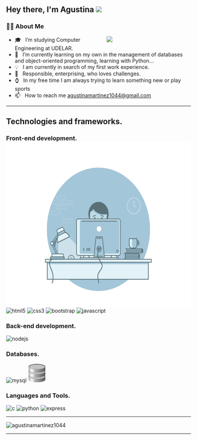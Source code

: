 ###  
<h2> Hey there, I'm Agustina <img src="https://media.giphy.com/media/hvRJCLFzcasrR4ia7z/giphy.gif" width="25px"> </h2>
<h3>👩‍💻 About Me </h3>

<img align='right' src="https://camo.githubusercontent.com/1dffb6a6ad27bc1d0ae25d7e699f69aab8f5352f241770daf62efc1b436c70df/68747470733a2f2f6d656469612e67697068792e636f6d2f6d656469612f6965796c397a6d436a4f3462347436716f592f67697068792e676966" width="230">

- 🎓 &nbsp; I’m studying Computer Engineering at UDELAR.
- 🌱 &nbsp; I’m currently learning on my own in the management of databases and
object-oriented programming, learning with Python...
- 💡 &nbsp; I am currently in search of my first work experience.
- 👩 &nbsp; Responsible, enterprising, who loves challenges.
- ⌚ &nbsp; In my free time I am always trying to learn something new or play sports
- 📫 &nbsp; How to reach me agustinamartinez1044@gmail.com

<hr>

## Technologies and frameworks. 

  ### Front-end development. <img alt="Wasting Time" height="450em" src="Wasting%20Time.gif" align="left"/>
<p>
    <img src="https://devicons.github.io/devicon/devicon.git/icons/html5/html5-original-wordmark.svg" alt="html5" width="50" height="50"/>
   <img src="https://devicons.github.io/devicon/devicon.git/icons/css3/css3-original-wordmark.svg" alt="css3" width="50" height="50"/>
    <img src="https://devicons.github.io/devicon/devicon.git/icons/bootstrap/bootstrap-plain.svg" alt="bootstrap" width="50" height="50"/>
   <img src="https://devicons.github.io/devicon/devicon.git/icons/javascript/javascript-original.svg" alt="javascript" width="50" height="50"/> 
</p>

### Back-end development. 
<p>
    <img src="https://devicons.github.io/devicon/devicon.git/icons/nodejs/nodejs-original-wordmark.svg" alt="nodejs" width="70" height="70"/>
</p>

### Databases.
<p>
<img src="https://devicons.github.io/devicon/devicon.git/icons/mysql/mysql-original-wordmark.svg" alt="mysql" width="60" height="60"/>
    <img alt="SQLite.png" src="SQLite.png" width="50" height="50"/>
</p>


### Languages and Tools. 
<p> 
 <img src="https://devicons.github.io/devicon/devicon.git/icons/c/c-original.svg" alt="c" width="50" height="50"/>
<img src="https://devicons.github.io/devicon/devicon.git/icons/python/python-original.svg" alt="python" width="50" height="50"/>
<img src="https://devicons.github.io/devicon/devicon.git/icons/express/express-original-wordmark.svg" alt="express" width="60"/>
 </p>
<hr>
 <p>
      <img src="https://github-readme-stats-eight-theta.vercel.app/api/top-langs/?username=agustinamartinez1044&hide=html" alt="agustinamartinez1044" />
</p>
<hr>

